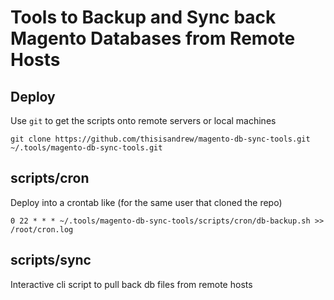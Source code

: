 # Tools to Backup and Sync back Magento Databases from Remote Hosts

## Deploy

Use `git` to get the scripts onto remote servers or local machines

`git clone https://github.com/thisisandrew/magento-db-sync-tools.git ~/.tools/magento-db-sync-tools.git`

## scripts/cron

Deploy into a crontab like (for the same user that cloned the repo)

`0 22 * * * ~/.tools/magento-db-sync-tools/scripts/cron/db-backup.sh >> /root/cron.log`

## scripts/sync

Interactive cli script to pull back db files from remote hosts

